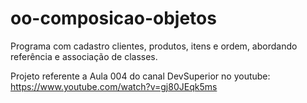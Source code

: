 # oo-composicao-objetos
Programa com cadastro clientes, produtos, itens e ordem, abordando referência e associação de classes.

Projeto referente a Aula 004 do canal DevSuperior no youtube: <https://www.youtube.com/watch?v=gj80JEqk5ms>

